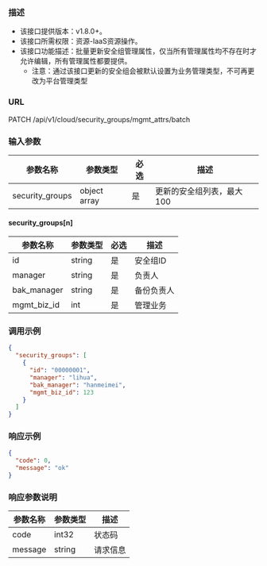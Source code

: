 ### 描述

- 该接口提供版本：v1.8.0+。
- 该接口所需权限：资源-IaaS资源操作。
- 该接口功能描述：批量更新安全组管理属性，仅当所有管理属性均不存在时才允许编辑，所有管理属性都要提供。
    - 注意：通过该接口更新的安全组会被默认设置为业务管理类型，不可再更改为平台管理类型

### URL

PATCH /api/v1/cloud/security_groups/mgmt_attrs/batch

### 输入参数

| 参数名称            | 参数类型         | 必选 | 描述             |
|-----------------|--------------|----|----------------|
| security_groups | object array | 是  | 更新的安全组列表，最大100 |

#### security_groups[n]

| 参数名称        | 参数类型   | 必选 | 描述    |
|-------------|--------|----|-------|
| id          | string | 是  | 安全组ID |
| manager     | string | 是  | 负责人   |
| bak_manager | string | 是  | 备份负责人 |
| mgmt_biz_id | int    | 是  | 管理业务  |

### 调用示例

```json
{
  "security_groups": [
    {
      "id": "00000001",
      "manager": "lihua",
      "bak_manager": "hanmeimei",
      "mgmt_biz_id": 123
    }
  ]
}
```

### 响应示例

```json
{
  "code": 0,
  "message": "ok"
}
```

### 响应参数说明

| 参数名称    | 参数类型   | 描述   |
|---------|--------|------|
| code    | int32  | 状态码  |
| message | string | 请求信息 |

